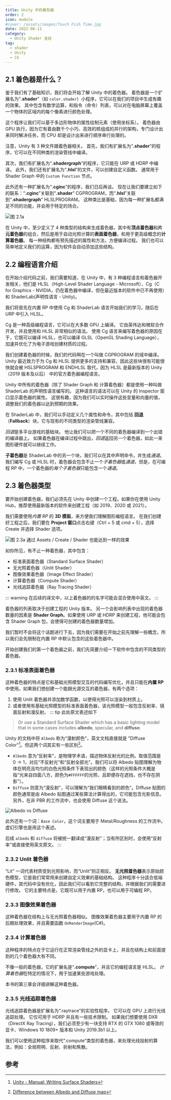 ```yaml
---
title: Unity 中的着色器
order: 2
icon: module
#cover: /assets/images/Touch Fish Time.jpg
date: 2022-06-11
category:
  - Unity Shader 圣经
tag:
  - shader
  - Unity
  - CG
---
```


<!-- more -->

## 2.1 着色器是什么？

鉴于我们有了基础知识，我们将会开始了解 Unity 中的着色器。
着色器是一个扩展名为“**.shader**”（如 `color.shader`）小程序，它可以在我们的项目中生成有趣的效果。
其中包含有数学运算，和指令（命令）列表，可以对在电脑屏幕上覆盖一个物体的区域内的每个像素进行颜色处理。

这个程序让我们可以基于多边形物体的属性绘制元素（使用坐标系）。
着色器由 GPU 执行，因为它有着由数千个小巧、高效的核组成的并行的架构，专门设计出来同时解决任务，而 CPU 却是设计出来进行顺序串行处理的。

注意，Unity 有 3 种文件跟着色器相关。
首先，我们有扩展名为“**.shader**”的程序，它可以在不同种类的渲染管线中编译。

其次，我们有扩展名为“**.shadergraph**”的程序，它只能在 URP 或 HDRP 中编译。
此外，我们还有扩展名为“**.hlsl**”的文件，可以创建自定义函数。
通常用于 Shader Graph 中的 `Custom Function` 节点。

此外还有一种扩展名为“**.cginc**”的程序，我们日后再谈。
现在让我们要建立如下的联系：“**.cginc**”关联到“**.shader**” CGPROGRAM，而“**.hlsl**”关联到“**.shadergraph**” HLSLPROGRAM。
这种类比是基础，因为每一种扩展名都满足不同的功能，并会用于特定的场合。

![图 2.1a](/unityshaderbible/33-0.png)

在 Unity 中，至少定义了 4 种类型的结构来生成着色器，其中有**顶点着色器**和**片元着色器**的组合，然后是用于自动光照计算的**表面着色器**，和用于更高级概念的**计算着色器**。
每一种结构都有预先描述的属性和方法，方便编译过程。
我们也可以简单地定义我们的运算，因为软件会自动添加这些结构。

## 2.2 编程语言介绍

在开始介绍代码之前，我们需要知道，在 Unity 中，有 3 种编程语言和着色器开发相关，他们是 HLSL（High-Level Shader Language - Microsoft）、Cg（C for Graphics - NVIDIA，仍在着色器中编译，但在最近版本的软件中已不再使用）和 ShaderLab(声明性语言 - Unity)。

我们将首先在内置 RP 中使用 Cg 和 ShaderLab 语言开始我们的学习，随后在 URP 中引入 HLSL。

Cg 是一种高级编程语言，它可以在大多数 GPU 上编译。
它由英伟达和微软合作开发，并且使用和 HLSL 非常相似的语法。
使用 Cg 语言来编写着色器的原因在于，它既可以编译 HLSL，也可以编译 GLSL（OpenGL Shading Language），加速并优化了为电子游戏创建材质的过程。

我们创建着色器的时候，我们的代码啊在一个叫做 CGPROGRAM 的域中编译。
Unity 最近致力于为 Cg 和 HLSL 提供更多的支持和兼容，因此这些块很有可能很快就会被 HSLSPROGRAM 和 ENDHLSL 取代，因为 HLSL 是最新版本的 Unity（2019 版本及以后） 中的官方着色器编程语言。

Unity 中所有的着色器（除了 Shader Graph 和 计算着色器）都是使用一种叫做 ShaderLab 的声明性语言编写的。
这种语言的语法可以在 Unity 的 Inspector 窗口显示着色器的属性。
这很有趣，因为我们可以实时操作这些变量和向量的值，调整我们的着色器以达到预期的效果。

在 ShaderLab 中，我们可以手动定义几个属性和命令，其中包括 **回退**（**Fallback**）块，它与现有的不同类型的渲染管线兼容。

*回退*是多平台游戏的基础块。
他让我们可以把一个不同的着色器编译到一个出错的编译器上。
如果着色器在编译过程中跳出，*回退*返回另一个着色器，如此一来图形硬件就可以继续工作。

**子着色器**是 ShaderLab 中的另一个块，我们可以在其中声明命令，并生成*通道*。
我们编写 Cg 或 HLSL 时，着色器会包含不止一个*子着色器*或*通道*，但是，在可编程 RP 中，一个着色器的*每个子着色器*只能包含一个*通道*。


## 2.3 着色器类型

要开始创建着色器，我们必须先在 Unity 中创建一个工程。如果你在使用 Unity Hub，推荐使用最新版本的软件来创建工程（如 2019、2020 或 2021）。

我们需要使用*内置 RP* 的 **3D 模板**，来方便我们理解图形编程语言。
在我们创建好工程之后，我们要在 **Project 窗口**点击右键（Ctrl + 5 或 cmd + 5），选择 Create 并选择 Shader 选项。

![图 2.3a 通过 Assets / Create / Shader 也能达到一样的效果](/unityshaderbible/35-0.png)

如你所见，有不止一种着色器，其中包含：
* 标准表面着色器（Standard Surface Shader）
* 无光照着色器（Unlit Shader）
* 图像效果着色器（Image Effect Shader）
* 计算着色器（Compute Shader）
* 光线追踪着色器（Ray Tracing Shader）

::: warning
在后续的译文中，以上着色器的的名字可能会混合使用中英文。
:::

着色器的列表取决于创建工程的 Unity 版本。
另一个会影响列表中出现的着色器数量的因素是 **Shader Graph**。如果使用 URP 或 HDRP 来创建工程，他可能会包含 Shader Graph 包，会使得可创建的着色器数量增加。

我们暂时不会将这个话题进行下去，因为我们需要在开始之前先理解一些概念，所以我们会先限制在内置 RP 中默认包含的这些着色器中。

开始创建我们的第一个着色器之前，我们先简要介绍一下软件中包含的不同类型的着色器。

### 2.3.1 标准表面着色器

这种着色器的特点是它和基础光照模型交互的代码编写优化，并且只能在**内置 RP** 中使用。如果我们想创建一个能跟光源交互的着色器，有两个选项：
1. 使用 Unlit 着色器并添加数学函数，以使得光照可以渲染到材质上。
2. 或者使用有基础光照模型的标准表面着色器，该光照模型一般包含反射率、镜面反射和漫反射。
::: tip
此处原文表述如下
> Or use a Standard Surface Shader which has a basic lighting model that in some cases includes __albedo__, specular, and __diffuse__.

Unity 的文档中将 `Albedo` 称为“漫射颜色”，英文文档直接就是 "Diffuse Color"[^1]。但这两个词其实有一些区别[^2]。
* `Albedo` 意为“反射率”，是物理学术语，描述物体反射光的比例。取值范围是 $0\to1$，对应“不反射光”和“反射全部光”。我们可以将 Albedo 贴图理解为物体在明亮且均匀的白色光照条件下表现出的颜色（这样的光照条件大概是指“光来自四面八方，颜色为`#FFFFFF`的光照，且即便存在遮挡，也不存在阴影”）。
* `Diffuse` 则意为“漫反射”，可以理解为“我们眼睛看到的颜色”。Diffuse 贴图的颜色通常是由 Albedo 贴图通过某些算法计算得出的，它可能包含光影信息。另外，在非 PBR 的工作流中，也会使用 Diffuse 这个说法。

![Albedo vs Diffuse](https://cloud.a23d.co/files/2023/02/A23D-Diffuse-Map-vs-Albedo-Map.webp)

此外还有一个词：`Base Color`，这个词主要用于 Metal/Roughness 的工作流中。虚幻引擎也是用这个表述。

后续 `albedo` 和 `diffuse` 将被统一翻译成“漫反射”；当有所区别时，会使用“反射率”或直接使用英文原文。
:::

### 2.3.2 Unlit 着色器

“Lit” 一词代表材质受到光照影响，而“Unlit”则正相反。
**无光照着色器**表示原始颜色模型，它是我们常常用来创建自定义效果的基础结构。
这种程序十分适合低端硬件，其代码中没有优化，因此我们可以看到它完整的结构，并根据我们的需要进行修改。
它的主要特点是，它既可以用于内置 RP，也可以用于可编程 RP。

### 2.3.3 图像效果着色器

这种着色器在结构上与无光照着色器相似。
图像效果着色器主要用于内置 RP 的后期处理效果，并且需要函数 `OnRenderImage`(C#)。

### 2.3.4 计算着色器

这种程序的特点在于它运行在正常渲染管线之外的显卡上，并且在结构上和前面提到的几个着色器大有不同。

不像一般的着色器，它的扩展名是“**.compute**”，并且它的编程语言是 HLSL。
*计算着色器*在特定的情况下，用于加速某些游戏处理。

本书的第三章会详细讲解这种着色器。

### 2.3.5 光线追踪着色器

光线追踪着色器是扩展名为“.raytrace”的实验性程序。
它可以在 GPU 上进行光线追踪处理。
它仅可用于 HDRP 并且有一些技术限制。
如果我们想要使用 DXR （DirectX Ray Tracing），我们必须至少有一块支持 RTX 的 GTX 1080 或等效的显卡、Windows 10 1809+ 版本和 Unity 2019.3b1 以上。

我们可以使用这种程序来取代“.compute”类型的着色器，来处理光线投射的算法，例如：全局照明、反射、折射和焦散。

## 参考
[^1]: [Unity - Manual: Writing Surface Shaders](https://docs.unity.cn/2022.1/Documentation/Manual/SL-SurfaceShaders.html)
[^2]: [Difference between Albedo and Diffuse map](https://www.a23d.co/blog/difference-between-albedo-and-diffuse-map/)